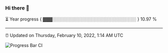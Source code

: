 ### Hi there 👋

⏳ Year progress { ▓▓▓░░░░░░░░░░░░░░░░░░░░░░░░░░░ } 10.97 %

---

⏰ Updated on Thursday, February 10, 2022, 1:14 AM UTC

![Progress Bar CI](https://github.com/arthurbuhl/arthurbuhl/workflows/Progress%20Bar%20CI/badge.svg)
